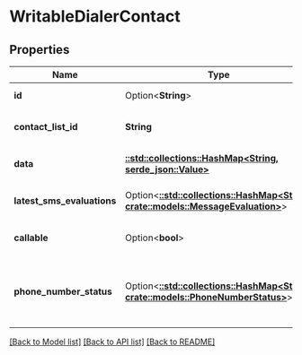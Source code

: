 # WritableDialerContact

## Properties

Name | Type | Description | Notes
------------ | ------------- | ------------- | -------------
**id** | Option<**String**> | The globally unique identifier for the object. | [optional]
**contact_list_id** | **String** | The identifier of the contact list containing this contact. | 
**data** | [**::std::collections::HashMap<String, serde_json::Value>**](serde_json::Value.md) | An ordered map of the contact's columns and corresponding values. | 
**latest_sms_evaluations** | Option<[**::std::collections::HashMap<String, crate::models::MessageEvaluation>**](MessageEvaluation.md)> | A map of SMS records for the contact phone columns. | [optional][readonly]
**callable** | Option<**bool**> | Indicates whether or not the contact can be called. | [optional]
**phone_number_status** | Option<[**::std::collections::HashMap<String, crate::models::PhoneNumberStatus>**](PhoneNumberStatus.md)> | A map of phone number columns to PhoneNumberStatuses, which indicate if the phone number is callable or not. | [optional]

[[Back to Model list]](../README.md#documentation-for-models) [[Back to API list]](../README.md#documentation-for-api-endpoints) [[Back to README]](../README.md)


